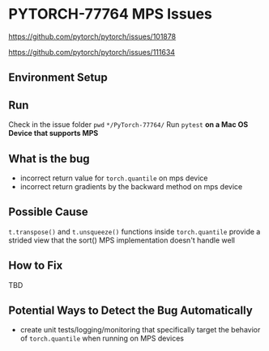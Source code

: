 # PYTORCH-77764 MPS Issues

https://github.com/pytorch/pytorch/issues/101878

https://github.com/pytorch/pytorch/issues/111634

## Environment Setup

## Run
Check in the issue folder
`pwd`
`*/PyTorch-77764/`
Run `pytest` **on a Mac OS Device that supports MPS**

## What is the bug
* incorrect return value for `torch.quantile` on mps device
* incorrect return gradients by the backward method on mps device

## Possible Cause
`t.transpose()` and `t.unsqueeze()` functions inside `torch.quantile` provide a strided view that the sort() MPS implementation doesn't handle well

## How to Fix
TBD

## Potential Ways to Detect the Bug Automatically
* create unit tests/logging/monitoring that specifically target the behavior of `torch.quantile` when running on MPS devices
